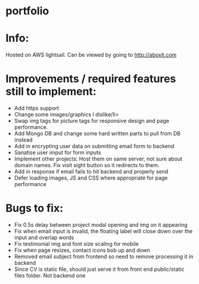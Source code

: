 # portfolio

# Info:

Hosted on AWS lightsail. Can be viewed by going to http://aboxit.com

# Improvements / required features still to implement:
<ul>
  <li>Add https support</li>
  <li>Change some images/graphics I dislike/li>
  <li>Swap img tags for picture tags for responsive design and page performance.</li>
  <li>Add Mongo DB and change some hard written parts to pull from DB instead</li>
  <li>Add in encrypting user data on submitting email form to backend</li>
  <li>Sanatise user imput for form inputs</li>
  <li>Implement other projects: Host them on same server, not sure about domain names. Fix visit sight button so it redirects to them.</li>
  <li>Add in response if email fails to hit backend and properly send</li>
  <li>Defer loading images, JS and CSS where appropriate for page performance</li>
</ul>

# Bugs to fix:
<ul>
  <li>Fix 0.5s delay between project modal opening and img on it appearing</li>
  <li>Fix when email input is invalid, the floating label will close down over the input and overlap words</li>
  <li>Fix testimonial img and font size scaling for mobile</li>
  <li>Fix when page resizes, contact icons bob up and down</li>
  <li>Removed email subject from frontend so need to remove processing it in backend</li>
  <li> Since CV is static file, should just serve it from front end public/static files folder. Not backend one</li>
</ul>
